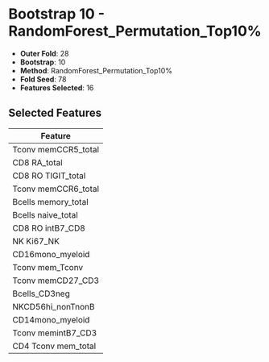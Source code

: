 # Bootstrap 10 - RandomForest_Permutation_Top10%

- **Outer Fold**: 28
- **Bootstrap**: 10
- **Method**: RandomForest_Permutation_Top10%
- **Fold Seed**: 78
- **Features Selected**: 16

## Selected Features

| Feature |
|---------|
| Tconv memCCR5_total |
| CD8 RA_total |
| CD8 RO TIGIT_total |
| Tconv memCCR6_total |
| Bcells memory_total |
| Bcells naive_total |
| CD8 RO intB7_CD8 |
| NK Ki67_NK |
| CD16mono_myeloid |
| Tconv mem_Tconv |
| Tconv memCD27_CD3 |
| Bcells_CD3neg |
| NKCD56hi_nonTnonB |
| CD14mono_myeloid |
| Tconv memintB7_CD3 |
| CD4 Tconv mem_total |
